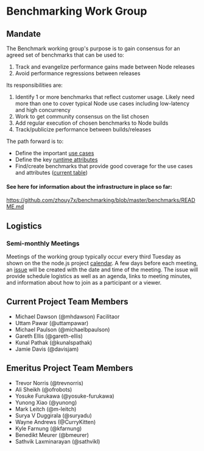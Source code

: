 # Benchmarking Work Group

## Mandate

The Benchmark working group's purpose is to gain consensus for an agreed set of benchmarks that can be used to:

1. Track and evangelize performance gains made between Node releases
2. Avoid performance regressions between releases

Its responsibilities are:

1. Identify 1 or more benchmarks that reflect customer usage.  Likely need more than one to cover typical Node use cases including low-latency and high concurrency
2. Work to get community consensus on the list chosen
3. Add regular execution of chosen benchmarks to Node builds
4. Track/publicize performance between builds/releases

The path forward is to:
 * Define the important
   [use cases](https://github.com/nodejs/benchmarking/blob/master/docs/use_cases.md)
 * Define the key
   [runtime attributes](https://github.com/nodejs/benchmarking/blob/master/docs/runtime_attributes.md)
 * Find/create benchmarks that provide good coverage for the
   use cases and attributes
   ([current table](https://github.com/nodejs/benchmarking/blob/master/docs/use_cases.md))

#### See here for information about the infrastructure in place so far:
https://github.com/zhouy7x/benchmarking/blob/master/benchmarks/README.md
## Logistics

### Semi-monthly Meetings

Meetings of the working group typically occur every third Tuesday as shown on the
the node.js project [calendar](https://nodejs.org/calendar).
A few days before each meeting, an [issue](https://github.com/nodejs/benchmarking/issues)
will be created with the date and time of the meeting.
The issue will provide schedule logistics as well as
an agenda, links to meeting minutes, and
information about how to join as a participant or a viewer.

## Current Project Team Members
  + Michael Dawson (@mhdawson) Facilitaor 
  + Uttam Pawar (@uttampawar)
  + Michael Paulson (@michaelbpaulson)
  + Gareth Ellis (@gareth-ellis)
  + Kunal Pathak (@kunalspathak)
  + Jamie Davis (@davisjam)

## Emeritus Project Team Members

  + Trevor Norris (@trevnorris)
  + Ali Sheikh (@ofrobots)
  + Yosuke Furukawa (@yosuke-furukawa)
  + Yunong Xiao (@yunong)
  + Mark Leitch (@m-leitch)
  + Surya V Duggirala (@suryadu)
  + Wayne Andrews (@CurryKitten)
  + Kyle Farnung (@kfarnung)
  + Benedikt Meurer (@bmeurer)
  + Sathvik Laxminarayan (@sathvikl)
